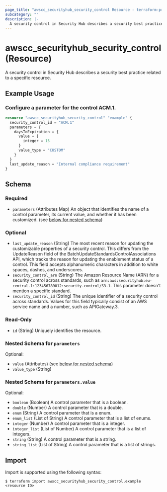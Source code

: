```yaml
---
page_title: "awscc_securityhub_security_control Resource - terraform-provider-awscc"
subcategory: ""
description: |-
  A security control in Security Hub describes a security best practice related to a specific resource.
---
```


# awscc_securityhub_security_control (Resource)

A security control in Security Hub describes a security best practice related to a specific resource.

## Example Usage

### Configure a parameter for the control ACM.1.

```terraform
resource "awscc_securityhub_security_control" "example" {
  security_control_id = "ACM.1"
  parameters = {
    daysToExpiration = {
      value = {
        integer = 15
      }
      value_type = "CUSTOM"
    }
  }
  last_update_reason = "Internal compliance requirement"
}
```

<!-- schema generated by tfplugindocs -->
## Schema

### Required

- `parameters` (Attributes Map) An object that identifies the name of a control parameter, its current value, and whether it has been customized. (see [below for nested schema](#nestedatt--parameters))

### Optional

- `last_update_reason` (String) The most recent reason for updating the customizable properties of a security control. This differs from the UpdateReason field of the BatchUpdateStandardsControlAssociations API, which tracks the reason for updating the enablement status of a control. This field accepts alphanumeric characters in addition to white spaces, dashes, and underscores.
- `security_control_arn` (String) The Amazon Resource Name (ARN) for a security control across standards, such as `arn:aws:securityhub:eu-central-1:123456789012:security-control/S3.1`. This parameter doesn't mention a specific standard.
- `security_control_id` (String) The unique identifier of a security control across standards. Values for this field typically consist of an AWS service name and a number, such as APIGateway.3.

### Read-Only

- `id` (String) Uniquely identifies the resource.

<a id="nestedatt--parameters"></a>
### Nested Schema for `parameters`

Optional:

- `value` (Attributes) (see [below for nested schema](#nestedatt--parameters--value))
- `value_type` (String)

<a id="nestedatt--parameters--value"></a>
### Nested Schema for `parameters.value`

Optional:

- `boolean` (Boolean) A control parameter that is a boolean.
- `double` (Number) A control parameter that is a double.
- `enum` (String) A control parameter that is a enum.
- `enum_list` (List of String) A control parameter that is a list of enums.
- `integer` (Number) A control parameter that is a integer.
- `integer_list` (List of Number) A control parameter that is a list of integers.
- `string` (String) A control parameter that is a string.
- `string_list` (List of String) A control parameter that is a list of strings.

## Import

Import is supported using the following syntax:

```shell
$ terraform import awscc_securityhub_security_control.example <resource ID>
```